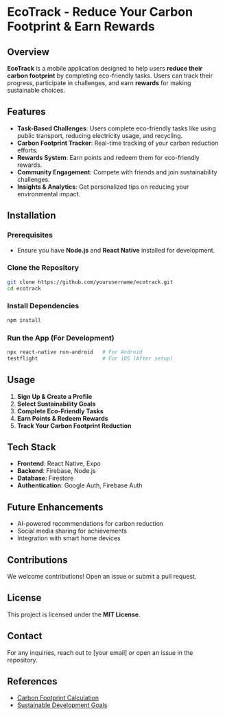 # EcoTrack - Reduce Your Carbon Footprint & Earn Rewards

## Overview
**EcoTrack** is a mobile application designed to help users **reduce their carbon footprint** by completing eco-friendly tasks. Users can track their progress, participate in challenges, and earn **rewards** for making sustainable choices.

## Features
- **Task-Based Challenges**: Users complete eco-friendly tasks like using public transport, reducing electricity usage, and recycling.
- **Carbon Footprint Tracker**: Real-time tracking of your carbon reduction efforts.
- **Rewards System**: Earn points and redeem them for eco-friendly rewards.
- **Community Engagement**: Compete with friends and join sustainability challenges.
- **Insights & Analytics**: Get personalized tips on reducing your environmental impact.

## Installation
### Prerequisites
- Ensure you have **Node.js** and **React Native** installed for development.

### Clone the Repository
```sh
git clone https://github.com/yourusername/ecotrack.git
cd ecotrack
```

### Install Dependencies
```sh
npm install
```

### Run the App (For Development)
```sh
npx react-native run-android   # For Android
testflight                     # For iOS (After setup)
```

## Usage
1. **Sign Up & Create a Profile**
2. **Select Sustainability Goals**
3. **Complete Eco-Friendly Tasks**
4. **Earn Points & Redeem Rewards**
5. **Track Your Carbon Footprint Reduction**

## Tech Stack
- **Frontend**: React Native, Expo
- **Backend**: Firebase, Node.js
- **Database**: Firestore
- **Authentication**: Google Auth, Firebase Auth

## Future Enhancements
- AI-powered recommendations for carbon reduction
- Social media sharing for achievements
- Integration with smart home devices

## Contributions
We welcome contributions! Open an issue or submit a pull request.

## License
This project is licensed under the **MIT License**.

## Contact
For any inquiries, reach out to [your email] or open an issue in the repository.

## References
- [Carbon Footprint Calculation](https://www.carbonfootprint.com/calculator.aspx)
- [Sustainable Development Goals](https://sdgs.un.org/)

